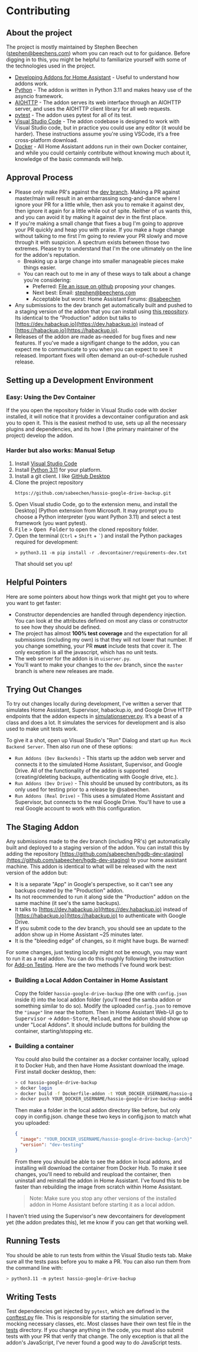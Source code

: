 # Contributing

## About the project

The project is mostly maintained by Stephen Beechen (stephen@beechens.com) whom you can reach out to for guidance. Before digging in to this, you might be helpful to familiarize yourself with some of the technologies used in the project.

- [Developing Addons for Home Assistant](https://developers.home-assistant.io/docs/add-ons) - Useful to understand how addons work.
- [Python](https://www.python.org/) - The addon is written in Python 3.11 and makes heavy use of the asyncio framework.
- [AIOHTTP](https://docs.aiohttp.org/en/stable/) - The addon serves its web interface through an AIOHTTP server, and uses the AIOHTTP client library for all web requests.
- [pytest](https://docs.pytest.org/en/latest/) - The addon uses pytest for all of its test.
- [Visual Studio Code](https://code.visualstudio.com/) - The addon codebase is designed to work with Visual Studio code, but in practice you could use any editor (it would be harder). These instructions assume you're using VSCode, it’s a free cross-platform download.
- [Docker](https://www.docker.com/) - All Home Assistant addons run in their own Docker container, and while you could certainly contribute without knowing much about it, knowledge of the basic commands will help.

## Approval Process
 - Please only make PR's against the [dev branch](https://github.com/sabeechen/hassio-google-drive-backup/tree/dev).  Making a PR against master/main will result in an embarrassing song-and-dance where I ignore your PR for a little while, then ask you to remake it against dev, then ignore it again for a little while out of spite.  Neither of us wants this, and you can avoid it by making it against dev in the first place.
 - If you're making a small change that fixes a bug I'm going to approve your PR quickly and heap you with praise.  If you make a huge change without talking to me first I'm going to review your PR slowly and move through it with suspicion.  A spectrum exists between those two extremes.  Please try to understand that I'm the one ultimately on the line for the addon's reputation.
   - Breaking up a large change into smaller manageable pieces make things easier.
   - You can reach out to me in any of these ways to talk about a change you're considering:
     - Preferred: [File an issue on github](https://github.com/sabeechen/hassio-google-drive-backup/issues) proposing your changes.
     - Next best: Email: stephen@beechens.com
     - Acceptable but worst: Home Assistant Forums: [@sabeechen](https://community.home-assistant.io/u/sabeechen/summary)
 - Any submissions to the dev branch get automatically built and pushed to a staging version of the addon that you can install using [this repository](https://github.com/sabeechen/hgdb-dev-staging).  Its identical to the "Production" addon but talks to [https://dev.habackup.io](https://dev.habackup.io) instead of [https://habackup.io](https://habackup.io).
 - Releases of the addon are made as-needed for bug fixes and new features.  If you've made a signifigant change to the addon, you can expect me to communicate to you when you can expect to see it released.  Important fixes will often demand an out-of-schedule rushed release.
## Setting up a Development Environment

### Easy: Using the Dev Container
If the you open the repository folder in Visual Studio code with docker installed, it will notice that it provides a devcontainer configuration and ask you to open it.  This is the easiest method to use, sets up all the necessary plugins and dependencies, and its how I (the primary maintainer of the project) develop the addon.

### Harder but also works: Manual Setup
1. Install [Visual Studio Code](https://code.visualstudio.com/)
2. Install [Python 3.11](https://www.python.org/downloads/) for your platform.
3. Install a git client. I like [GitHub Desktop](https://desktop.github.com/)
4. Clone the project repository
   ```
   https://github.com/sabeechen/hassio-google-drive-backup.git
   ```
5. Open Visual studio Code, go to the extension menu, and install the Desktop] (Python extension from Microsoft. It may prompt you to choose a Python interpreter (you want Python 3.11) and select a test framework (you want pytest).
6. <kbd>File</kbd> > <kbd>Open Folder</kbd> to open the cloned repository folder.
7. Open the terminal (`Ctrl` + `Shift` + <code>`</code>) and install the Python packages required for development:
   ```
   > python3.11 -m pip install -r .devcontainer/requirements-dev.txt
   ```
   That should set you up!

## Helpful Pointers

Here are some pointers about how things work that might get you to where you want to get faster:

- Constructor dependencies are handled through dependency injection. You can look at the attributes defined on most any class or constructor to see how they should be defined.
- The project has almost **100% test coverage** and the expectation for all submissions (including my own) is that they will not lower that number. If you change something, your PR **must** include tests that cover it. The only exception is all the javascript, which has no unit tests.
- The web server for the addon is in `uiserver.py`.
- You'll want to make your changes to the `dev` branch, since the `master` branch is where new releases are made.

## Trying Out Changes

To try out changes locally during development, I've written a server that simulates Home Assistant, Supervisor, habackup.io, and Google Drive HTTP endpoints that the addon expects in [simulationserver.py](https://github.com/sabeechen/hassio-google-drive-backup/blob/master/hassio-google-drive-backup/dev/simulationserver.py). It’s a beast of a class and does a lot. It simulates the services for development and is also used to make unit tests work.

To give it a shot, open up Visual Studio's "Run" Dialog and start up `Run Mock Backend Server`. Then also run one of these options:

- `Run Addons (Dev Backends)` - This starts up the addon web server and connects it to the simulated Home Assistant, Supervisor, and Google Drive. All of the functionality of the addon is supported (creating/deleting backups, authenticating with Google drive, etc.).
- `Run Addons (Dev Drive)` - This should be unused by contributors, as its only used for testing prior to a release by @sabeechen.
- `Run Addons (Real Drive)` - This uses a simulated Home Assistant and Supervisor, but connects to the real Google Drive. You'll have to use a real Google account to work with this configuration.

## The Staging Addon
Any submissions made to the dev branch (including PR's) get automatically built and deployed to a staging version of the addon.  You can install this by adding the repository [https://github.com/sabeechen/hgdb-dev-staging](https://github.com/sabeechen/hgdb-dev-staging) to your home assistant machine.  This addon is identical to what will be released with the next version of the addon but:
 - It is a separate "App" in Google's perspective, so it can't see any backups created by the "Production" addon.
 - Its not reocmmended to run it along side the "Production" addon on the same machine (it see's the same backups).
 - It talks to [https://dev.habackup.io](https://dev.habackup.io) instead of [https://habackup.io](https://habackup.io) to authenticate with Google Drive.
 - If you submit code to the dev branch, you should see an update to the addon show up in Home Assistant ~25 minutes later.
 - It is the "bleeding edge" of changes, so it might have bugs.  Be warned!

For some changes, just testing locally might not be enough, you may want to run it as a real addon. You can do this roughly following the instruction for [Add-on Testing](https://developers.home-assistant.io/docs/add-ons/testing#local-build). Here are the two methods I've found work best:

- ### Building a Local Addon Container in Home Assistant
  Copy the folder `hassio-google-drive-backup` (the one with `config.json` inside it) into the local addon folder (you'll need the samba addon or something similar to do so). Modify the uploaded `config.json` to remove the `"image"` line near the bottom. Then in Home Assistant Web-UI go to <kbd>Supervisor</kbd> -> <kbd>Addon-Store</kbd>, <kbd>Reload</kbd>, and the addon should show up under "Local Addons". It should include buttons for building the container, starting/stopping etc.
- ### Building a container
  You could also build the container as a docker container locally, upload it to Docker Hub, and then have Home Assistant download the image. First install docker desktop, then:
  ```bash
  > cd hassio-google-drive-backup
  > docker login
  > docker build -f Dockerfile-addon -t YOUR_DOCKER_USERNAME/hassio-google-drive-backup-amd64:dev_testing --build-arg BUILD_FROM=homeassistant/amd64-base .
  > docker push YOUR_DOCKER_USERNAME/hassio-google-drive-backup-amd64:dev-testing
  ```
  Then make a folder in the local addon directory like before, but only copy in config.json. change these two keys in config.json to match what you uploaded:
  ```json
  {
    "image": "YOUR_DOCKER_USERNAME/hassio-google-drive-backup-{arch}",
    "version": "dev-testing"
  }
  ```
  From there you should be able to see the addon in local addons, and installing will download the container from Docker Hub. To make it see changes, you'll need to rebuild and reupload the container, then uninstall and reinstall the addon in Home Assistant. I've found this to be faster than rebuilding the image from scratch within Home Assistant.
  > Note: Make sure you stop any other versions of the installed addon in Home Assistant before starting it as a local addon.

I haven't tried using the Supervisor's new devcontainers for development yet (the addon predates this), let me know if you can get that working well.

## Running Tests

You should be able to run tests from within the Visual Studio tests tab. Make sure all the tests pass before you to make a PR. You can also run them from the command line with:

```bash
> python3.11 -m pytest hassio-google-drive-backup
```

## Writing Tests

Test dependencies get injected by `pytest`, which are defined in the [conftest.py](https://github.com/sabeechen/hassio-google-drive-backup/blob/master/hassio-google-drive-backup/tests/conftest.py) file. This is responsible for starting the simulation server, mocking necessary classes, etc.
Most classes have their own test file in the [tests](https://github.com/sabeechen/hassio-google-drive-backup/tree/master/hassio-google-drive-backup/tests) directory. If you change anything in the code, you must also submit tests with your PR that verify that change. The only exception is that all the addon's JavaScript, I've never found a good way to do JavaScript tests.
